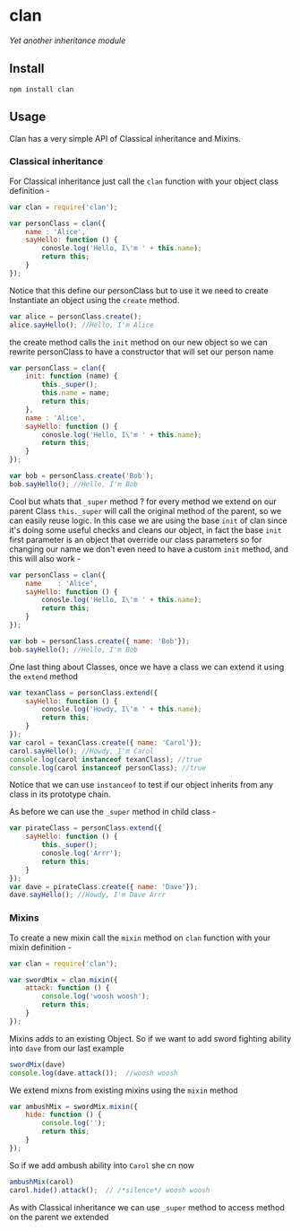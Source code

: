 # clan
_Yet another inheritance module_

## Install
```shell
npm install clan
```

## Usage
Clan has a very simple API of Classical inheritance and Mixins.

### Classical inheritance
For Classical inheritance just call the `clan` function with your object class definition -
```javascript
var clan = require('clan');

var personClass = clan({
    name : 'Alice',
    sayHello: function () {
        conosle.log('Hello, I\'m ' + this.name);
        return this;
    }
});
```

Notice that this define our personClass but to use it we need to create Instantiate an object using the `create` method.

```javascript
var alice = personClass.create();
alice.sayHello(); //Hello, I'm Alice
```

the create method calls the `init` method on our new object so we can rewrite personClass to have a constructor that will set our person name
```javascript
var personClass = clan({
    init: function (name) {
        this._super();
        this.name = name;
        return this;
    },
    name : 'Alice',
    sayHello: function () {
        conosle.log('Hello, I\'m ' + this.name);
        return this;
    }
});

var bob = personClass.create('Bob');
bob.sayHello(); //Hello, I'm Bob
```

Cool but whats that `_super` method ?
for every method we extend on our parent Class `this._super` will call the original method of the parent, so we can easily reuse logic.
In this case we are using the base `init` of clan since it's doing some useful checks and cleans our object, in fact the base `init` first parameter is an object that override our class parameters so for changing our name we don't even need to have a custom `init` method, and this will also work -

```javascript
var personClass = clan({
    name    : 'Alice',
    sayHello: function () {
        conosle.log('Hello, I\'m ' + this.name);
        return this;
    }
});

var bob = personClass.create({ name: 'Bob'});
bob.sayHello(); //Hello, I'm Bob
```

One last thing about Classes, once we have a class we can extend it using the `extend` method
```javascript
var texanClass = personClass.extend({
    sayHello: function () {
        conosle.log('Howdy, I\'m ' + this.name);
        return this;
    }
});
var carol = texanClass.create({ name: 'Carol'});
carol.sayHello(); //Howdy, I'm Carol
console.log(carol instanceof texanClass); //true
console.log(carol instanceof personClass); //true
```
Notice that we can use `instanceof`  to test if our object inherits from any class in its prototype chain.

As before we can use the `_super` method in child class -
```javascript
var pirateClass = personClass.extend({
    sayHello: function () {
        this._super();
        conosle.log('Arrr');
        return this;
    }
});
var dave = pirateClass.create({ name: 'Dave'});
dave.sayHello(); //Howdy, I'm Dave Arrr
```

### Mixins
To create a new mixin call the `mixin` method  on `clan` function with your mixin definition -
```javascript
var clan = require('clan');

var swordMix = clan.mixin({
    attack: function () {
        console.log('woosh woosh');
        return this;
    }
});
```

Mixins adds to an existing Object.
So if we want to add sword fighting ability into `dave` from our last example
```javascript
swordMix(dave)
console.log(dave.attack());  //woosh woosh
```

We extend mixns from existing mixins using the `mixin` method
```javascript
var ambushMix = swordMix.mixin({
    hide: function () {
        console.log('');
        return this;
    }
});
```

So if we add ambush ability into `Carol` she cn now
```javascript
ambushMix(carol)
carol.hide().attack();  // /*silence*/ woosh woosh
```

As with Classical inheritance we can use `_super` method to access method on the parent we extended



